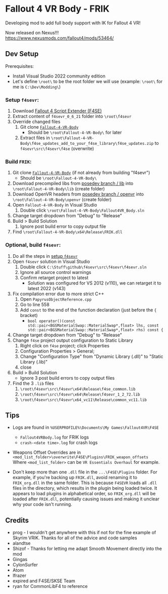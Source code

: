 # Fallout 4 VR Body - FRIK

Developing mod to add full body support with IK for Fallout 4 VR!

Now released on Nexus!!! https://www.nexusmods.com/fallout4/mods/53464/

## Dev Setup

Prerequisites:

- Install Visual Studio 2022 community edition
- Let's define `\root\` to be the root folder we will use (example: `\root\` for me is `C:\Dev\Modding\`)

### Setup `f4sevr`:

1. Download [Fallout 4 Script Extender (F4SE)](https://f4se.silverlock.org/)
2. Extract content of `f4sevr_0_6_21` folder into `\root\f4sevr`
3. Override changed files
   1. Git clone [`Fallout-4-VR-Body`](https://github.com/rollingrock/Fallout-4-VR-Body)
      - Should be `\root\Fallout-4-VR-Body\` for later
   2. Extract files in `\root\Fallout-4-VR-Body\f4se_updates_add_to_your_f4se_library\f4se_updates.zip` to `f4sevr\src\f4sevr\f4se` (overwrite)

### Build `FRIK`:

1. Git clone [`Fallout-4-VR-Body`](https://github.com/rollingrock/Fallout-4-VR-Body) (if not already from building "f4sevr")
   - Should be `\root\Fallout-4-VR-Body\`
2. Download precompiled libs from [posedev branch / lib](https://github.com/rollingrock/Fallout-4-VR-Body/tree/posedev/lib) into `\root\Fallout-4-VR-Body\lib` (create folder)
3. Download OpenVR headers from [posedev branch / openvr](https://github.com/rollingrock/Fallout-4-VR-Body/tree/posedev/openvr) into `\root\Fallout-4-VR-Body\openvr` (create folder)
4. Open `Fallout-4-VR-Body` in Visual Studio
   1. Double click `\root\Fallout-4-VR-Body\Fallout4VR_Body.sln`
5. Change target dropdown from "Debug" to "Release"
6. Build > Build Solution
   1. Ignore post build error to copy output file
7. Find `\root\Fallout-4-VR-Body\x64\Release\FRIK.dll`

### Optional, build `f4sevr`:

1. Do all the steps in [setup `f4sevr`](#setup-f4sevr)
2. Open `f4sevr` solution in Visual Studio
   1. Double click `C:\Stuff\github\f4sevr\src\f4sevr\f4sevr.sln`
   2. Ignore all source control warnings
   3. Confirm retarget project to latest
      - Solution was configured for VS 2012 (v110), we can retarget it to latest 2022 (v143)
3. Fix compilation error due to more strict C++
   1. Open `PapyrusObjectReference.cpp`
   2. Go to line 558
   3. Add `const` to the end of the function declaration (just before the `{` bracket)
      - `bool operator()(const std::pair<BGSMaterialSwap::MaterialSwap*,float> lhs, const std::pair<BGSMaterialSwap::MaterialSwap*,float> rhs) const {`
4. Change target dropdown from "Debug" to "Release"
5. Change `f4se` project output configuration to Static Library
   1. Right click on `f4se` project; click Properties
   2. Configuration Properties > General;
   3. Change "Configuration Type" from "Dynamic Library (.dll)" to "Static Library (.lib)"
   4. close
6. Build > Build Solution
   - Ignore 3 post build errors to copy output files
7. Find the 3 `.lib` files
   1. `\root\f4sevr\src\f4sevr\x64\Release\f4se_common.lib`
   2. `\root\f4sevr\src\f4sevr\x64\Release\f4sevr_1_2_72.lib`
   3. `\root\f4sevr\src\f4sevr\x64_vc11\Release\common_vc11.lib`

## Tips

- Logs are found in `%USERPROFILE%\Documents\My Games\Fallout4VR\F4SE`

  - `Fallout4VRBody.log` for FRIK logs
  - `crash-<date time>.log` for crash logs

- Weapons Offset Overrides are in `<mod_list_folder>\overwrite\F4SE\Plugins\FRIK_weapon_offsets`  
  Where `<mod_list_folder>` can be `VR Essentials Overhaul` for example.

- Don't keep more than one `.dll` file in the `...\F4SE\Plugins` folder. For example, if you're backing up `FRIK.dll`, avoid renaming it to `FRIK_org.dll` in the same folder. This is because `F4SEVR` loads all `.dll` files in the directory, which results in the plugin being loaded twice. It appears to load plugins in alphabetical order, so `FRIK_org.dll` will be loaded after `FRIK.dll`, potentially causing issues and making it unclear why your code isn't running.

## Credits

- prog - I wouldn't get anywhere with this if not for the fine example of Skyrim VRIK. Thanks for all of the advice and code samples
- alandtse
- Shizof - Thanks for letting me adapt Smooth Movement directly into the mod
- Gingas
- CylonSurfer
- Atom
- lfrazer
- expired and F4SE/SKSE Team
- ryan for CommonLibF4 to reference
